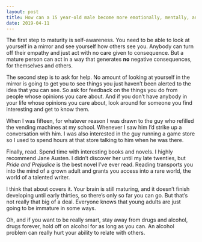 ```yaml
---
layout: post
title: How can a 15 year-old male become more emotionally, mentally, and socially mature?
date: 2019-04-11
---
```


<p>The first step to maturity is self-awareness. You need to be able to look at yourself in a mirror and see yourself how others see you. Anybody can turn off their empathy and just act with no care given to consequence. But a mature person can act in a way that generates <b>no</b> negative consequences, for themselves and others.</p><p>The second step is to ask for help. No amount of looking at yourself in the mirror is going to get you to see things you just haven’t been alerted to the idea that you can see. So ask for feedback on the things you do from people whose opinions you care about. And if you don’t have anybody in your life whose opinions you care about, look around for someone you find interesting and get to know them.</p><p>When I was fifteen, for whatever reason I was drawn to the guy who refilled the vending machines at my school. Whenever I saw him I’d strike up a conversation with him. I was also interested in the guy running a game store so I used to spend hours at that store talking to him when he was there.</p><p>Finally, read. Spend time with interesting books and novels. I highly recommend Jane Austen. I didn’t discover her until my late twenties, but <i>Pride and Prejudice</i> is the best novel I’ve ever read. Reading transports you into the mind of a grown adult and grants you access into a rare world, the world of a talented writer.</p><p>I think that about covers it. Your brain is still maturing, and it doesn’t finish developing until early thirties, so there’s only so far you can go. But that’s not really that big of a deal. Everyone knows that young adults are just going to be immature in some ways.</p><p>Oh, and if you want to be really smart, stay away from drugs and alcohol, drugs forever, hold off on alcohol for as long as you can. An alcohol problem can really hurt your ability to relate with others.</p>
